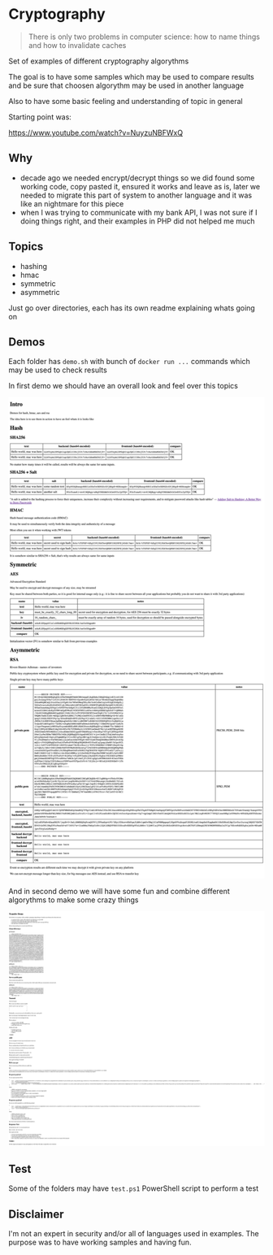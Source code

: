 # Cryptography

> There is only two problems in computer science: how to name things and how to invalidate caches

Set of examples of different cryptography algorythms

The goal is to have some samples which may be used to compare results and be sure that choosen algorythm may be used in another language

Also to have some basic feeling and understanding of topic in general

Starting point was:

https://www.youtube.com/watch?v=NuyzuNBFWxQ


## Why

- decade ago we needed encrypt/decrypt things so we did found some working code, copy pasted it, ensured it works and leave as is, later we needed to migrate this part of system to another language and it was like an nightmare for this piece
- when I was trying to communicate with my bank API, I was not sure if I doing things right, and their examples in PHP did not helped me much


## Topics

- hashing
- hmac
- symmetric
- asymmetric

Just go over directories, each has its own readme explaining whats going on


## Demos

Each folder has `demo.sh` with bunch of `docker run ...` commands which may be used to check results

In first demo we should have an overall look and feel over this topics

![demo1](01_demo/screenshot.png)

And in second demo we will have some fun and combine different algorythms to make some crazy things

![demo2](07_fun/screenshot.png)


## Test

Some of the folders may have `test.ps1` PowerShell script to perform a test


## Disclaimer

I'm not an expert in security and/or all of languages used in examples. The purpose was to have working samples and having fun.

